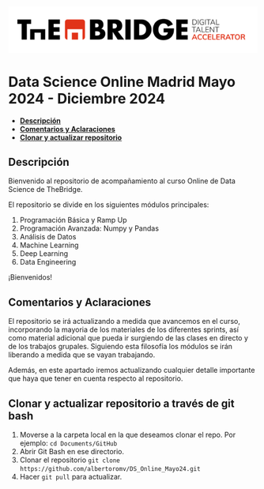 ![LogoTB](./img/logo.png)
<!-- <img src="./img/LogoPL.png" alt="LogoPL" width="300"/> -->


<!-- <div class="row">
  <div class="column">
    <img src="./img/LogoMSM.png" alt="LogoMSM"  style="float: left;width:40%">
  </div>
  <div class="column">
    <img src="./img/LogoPL.png" alt="LogoPL"  style="float: right;width:40%">
  </div>
</div> -->

# **Data Science Online Madrid Mayo 2024 - Diciembre 2024**
  - [**Descripción**](#descripción)
  - [**Comentarios y Aclaraciones**](#comentarios)
  - [**Clonar y actualizar repositorio**](#clonar-y-actualizar-repositorio)
<!-- TOC -->

**Descripción**
------------

Bienvenido al repositorio de acompañamiento al curso Online de Data Science de TheBridge.

El repositorio se divide en los siguientes módulos principales:

1. Programación Básica y Ramp Up
2. Programación Avanzada: Numpy y Pandas
3. Análisis de Datos
4. Machine Learning
5. Deep Learning
6. Data Engineering


¡Bienvenidos!

**Comentarios y Aclaraciones**
----------------------------

El repositorio se irá actualizando a medida que avancemos en el curso, incorporando la mayoria de los materiales de los diferentes sprints, así como material adicional que pueda ir surgiendo de las clases en directo y de los trabajos grupales. Siguiendo esta filosofía los módulos se irán liberando a medida que se vayan trabajando.

Además, en este apartado iremos actualizando cualquier detalle importante que haya que tener en cuenta respecto al repositorio.


**Clonar y actualizar repositorio a través de git bash**
----------
1. Moverse a la carpeta local en la que deseamos clonar el repo. Por ejemplo: 
`
cd Documents/GitHub
`
2. Abrir Git Bash en ese directorio.
3. Clonar el repositorio
`
git clone https://github.com/albertoromv/DS_Online_Mayo24.git
`
4. Hacer `git pull` para actualizar.
